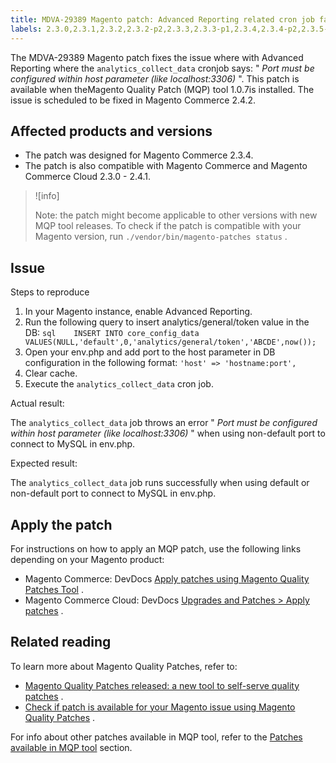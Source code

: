 ```yaml
---
title: MDVA-29389 Magento patch: Advanced Reporting related cron job fails
labels: 2.3.0,2.3.1,2.3.2,2.3.2-p2,2.3.3,2.3.3-p1,2.3.4,2.3.4-p2,2.3.5-p1,2.3.5-p2,2.3.6,2.4.0,2.4.0-p1,2.4.1,Advanced Reporting,MQP 1.0.7,MQP patches,Magento Commerce,Magento Commerce Cloud,MySQL,cron,database,error,support tools
---
```


The MDVA-29389 Magento patch fixes the issue where with Advanced Reporting where the `analytics_collect_data` cronjob says: " *Port must be configured within host parameter (like localhost:3306)* ". This patch is available when the<a>Magento Quality Patch (MQP) tool 1.0.7</a>is installed. The issue is scheduled to be fixed in Magento Commerce 2.4.2.

## Affected products and versions

* The patch was designed for Magento Commerce 2.3.4.
* The patch is also compatible with Magento Commerce and Magento Commerce Cloud 2.3.0 - 2.4.1.

>![info]
>
>Note: the patch might become applicable to other versions with new MQP tool releases. To check if the patch is compatible with your Magento version, run `./vendor/bin/magento-patches status` .

## Issue

 <span class="wysiwyg-underline">Steps to reproduce</span> 

1. In your Magento instance, enable Advanced Reporting.
1. Run the following query to insert analytics/general/token value in the DB:    ```sql    INSERT INTO core_config_data VALUES(NULL,'default',0,'analytics/general/token','ABCDE',now());    ```    
1. Open your env.php and add port to the host parameter in DB configuration in the following format: `'host' => 'hostname:port',` 
1. Clear cache.
1. Execute the `analytics_collect_data` cron job.

 <span class="wysiwyg-underline">Actual result:</span> 

The `analytics_collect_data` job throws an error " *Port must be configured within host parameter (like localhost:3306)* " when using non-default port to connect to MySQL in env.php.

 <span class="wysiwyg-underline">Expected result:</span> 

The `analytics_collect_data` job runs successfully when using default or non-default port to connect to MySQL in env.php.

## Apply the patch

For instructions on how to apply an MQP patch, use the following links depending on your Magento product:

* Magento Commerce: DevDocs [Apply patches using Magento Quality Patches Tool](https://devdocs.magento.com/guides/v2.4/comp-mgr/patching/mqp.html) .
* Magento Commerce Cloud: DevDocs [Upgrades and Patches > Apply patches](https://devdocs.magento.com/cloud/project/project-patch.html) .

## Related reading

To learn more about Magento Quality Patches, refer to:

* [Magento Quality Patches released: a new tool to self-serve quality patches](https://support.magento.com/hc/en-us/articles/360047139492) .
* [Check if patch is available for your Magento issue using Magento Quality Patches](https://support.magento.com/hc/en-us/articles/360047125252) .

For info about other patches available in MQP tool, refer to the [Patches available in MQP tool](https://support.magento.com/hc/en-us/sections/360010506631-Patches-available-in-MQP-tool-) section.